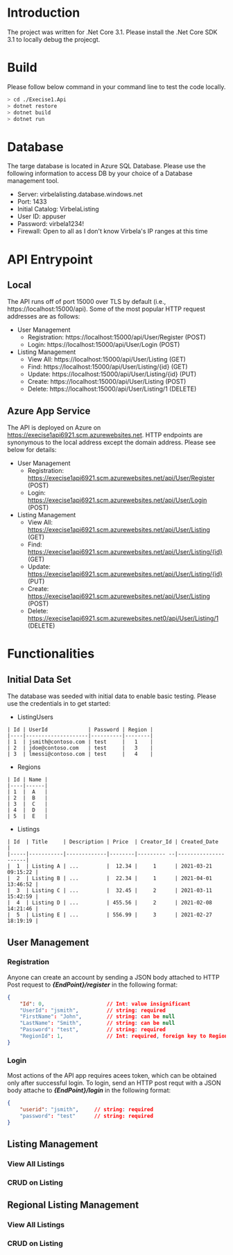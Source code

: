 # Introduction
The project was written for .Net Core 3.1.
Please install the .Net Core SDK 3.1 to locally debug the projecgt.

# Build
Please follow below command in your command line to test the code locally.
```sh
> cd ./Execise1.Api
> dotnet restore
> dotnet build
> dotnet run
```

# Database
The targe database is located in Azure SQL Database. Please use the following information to access DB by your choice of a Database management tool.

* Server: virbelalisting.database.windows.net
* Port: 1433
* Initial Catalog: VirbelaListing
* User ID: appuser
* Password: virbela1234!
* Firewall: Open to all as I don't know Virbela's IP ranges at this time

# API Entrypoint

## Local
The API runs off of port 15000 over TLS by default (i.e., https://localhost:15000/api). Some of the most popular HTTP request addresses are as follows:

* User Management
    * Registration: https://localhost:15000/api/User/Register (POST)
    * Login: https://localhost:15000/api/User/Login (POST)
* Listing Management
    * View All: https://localhost:15000/api/User/Listing (GET)
    * Find: https://localhost:15000/api/User/Listing/{id} (GET)
    * Update: https://localhost:15000/api/User/Listing/{id} (PUT)
    * Create: https://localhost:15000/api/User/Listing (POST)
    * Delete: https://localhost:15000/api/User/Listing/1 (DELETE)

## Azure App Service
The API is deployed on Azure on https://execise1api6921.scm.azurewebsites.net. HTTP endpoints are synonymous to the local address except the domain address. Please see below for details:

* User Management
    * Registration: https://execise1api6921.scm.azurewebsites.net/api/User/Register (POST)
    * Login: https://execise1api6921.scm.azurewebsites.net/api/User/Login (POST)
* Listing Management
    * View All: https://execise1api6921.scm.azurewebsites.net/api/User/Listing (GET)
    * Find: https://execise1api6921.scm.azurewebsites.net/api/User/Listing/{id} (GET)
    * Update: https://execise1api6921.scm.azurewebsites.net/api/User/Listing/{id} (PUT)
    * Create: https://execise1api6921.scm.azurewebsites.net/api/User/Listing (POST)
    * Delete: https://execise1api6921.scm.azurewebsites.net0/api/User/Listing/1 (DELETE)


# Functionalities

## Initial Data Set
The database was seeded with initial data to enable basic testing. Please use the credentials in  to get started:

* ListingUsers
```
| Id | UserId             | Password | Region |
|----|--------------------|----------|--------|
| 1  | jsmith@contoso.com | test     |   1    |
| 2  | jdoe@contoso.com   | test     |   3    |
| 3  | lmessi@contoso.com | test     |   4    |
```

* Regions
```
| Id | Name |
|----|------|
| 1  |  A   |
| 2  |  B   |
| 3  |  C   |
| 4  |  D   |
| 5  |  E   |
```

* Listings
```
| Id  | Title     | Description | Price  | Creator_Id | Created_Date        |
|-----|-----------|-------------|--------|--------- --|---------------------| 
|  1  | Listing A | ...         |  12.34 |     1      | 2021-03-21 09:15:22 |
|  2  | Listing B | ...         |  22.34 |     1      | 2021-04-01 13:46:52 |
|  3  | Listing C | ...         |  32.45 |     2      | 2021-03-11 15:42:59 |
|  4  | Listing D | ...         | 455.56 |     2      | 2021-02-08 14:21:46 |
|  5  | Listing E | ...         | 556.99 |     3      | 2021-02-27 18:19:19 |
```

## User Management
### Registration
Anyone can create an account by sending a JSON body attached to HTTP Post request to ***{EndPoint}/register*** in the following format:
```json
{
    "Id": 0,                    // Int: value insignificant
    "UserId": "jsmith",         // string: required
    "FirstName": "John",        // string: can be null
    "LastName": "Smith",        // string: can be null
    "Password": "test",         // string: required
    "RegionId": 1,              // Int: required, foreign key to Region.Id
}
```

### Login
Most actions of the API app requires acees token, which can be obtained only after successful login. To login, send an HTTP post requt with a JSON body attache to ***{EndPoint}/login*** in the following format:
```json
{
    "userid": "jsmith",     // string: required
    "password": "test"      // string: required
}
```

## Listing Management
### View All Listings

### CRUD on Listing

## Regional Listing Management
### View All Listings

### CRUD on Listing


### 

